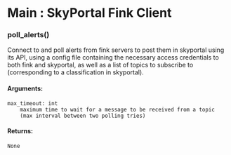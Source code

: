 # Main : SkyPortal Fink Client

### poll_alerts()

Connect to and poll alerts from fink servers to post them in skyportal using its API, using a config file containing
the necessary access credentials to both fink and skyportal, as well as a list of topics to subscribe to
(corresponding to a classification in skyportal).

#### Arguments:
```
max_timeout: int
    maximum time to wait for a message to be received from a topic
    (max interval between two polling tries)
```

#### Returns:
```
None
```

